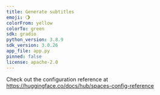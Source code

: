 ```yaml
---
title: Generate subtitles
emoji: 🌖
colorFrom: yellow
colorTo: green
sdk: gradio
python_version: 3.8.9
sdk_version: 3.0.26
app_file: app.py
pinned: false
license: apache-2.0
---
```


Check out the configuration reference at https://huggingface.co/docs/hub/spaces-config-reference
